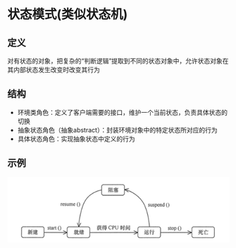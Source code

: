 # 状态模式(类似状态机)

## 定义

对有状态的对象，把复杂的“判断逻辑”提取到不同的状态对象中，允许状态对象在其内部状态发生改变时改变其行为

## 结构

+ 环境类角色：定义了客户端需要的接口，维护一个当前状态，负责具体状态的切换
+ 抽象状态角色（抽象abstract）：封装环境对象中的特定状态所对应的行为
+ 具体状态角色：实现抽象状态中定义的行为

## 示例

![img.png](img.png)